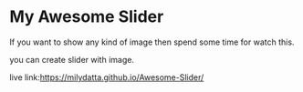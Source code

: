 # My Awesome Slider <br/>

If you want to show any kind of image then spend some time for watch this.<br/>

you can create slider with image. <br/>


live link:https://milydatta.github.io/Awesome-Slider/
